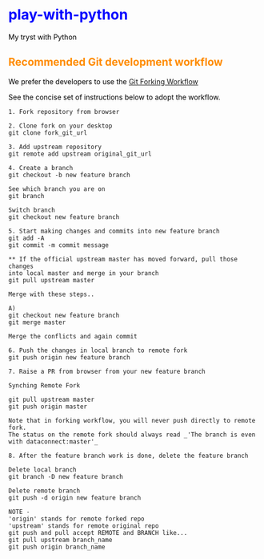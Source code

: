 <style>
H1{color:Blue !important;}
H2{color:DarkOrange !important;}
p{color:Black !important;}
</style>

# play-with-python
My tryst with Python

## Recommended Git development workflow

We prefer the developers to use the [Git Forking Workflow](https://www.atlassian.com/git/tutorials/comparing-workflows/forking-workflow)

See the concise set of instructions below to adopt the workflow.

```
1. Fork repository from browser

2. Clone fork on your desktop
git clone fork_git_url

3. Add upstream repository
git remote add upstream original_git_url

4. Create a branch
git checkout -b new feature branch

See which branch you are on
git branch

Switch branch
git checkout new feature branch

5. Start making changes and commits into new feature branch
git add -A
git commit -m commit message

** If the official upstream master has moved forward, pull those changes
into local master and merge in your branch
git pull upstream master

Merge with these steps..

A)
git checkout new feature branch
git merge master

Merge the conflicts and again commit

6. Push the changes in local branch to remote fork
git push origin new feature branch

7. Raise a PR from browser from your new feature branch

Synching Remote Fork

git pull upstream master
git push origin master

Note that in forking workflow, you will never push directly to remote fork.
The status on the remote fork should always read _'The branch is even with dataconnect:master'_

8. After the feature branch work is done, delete the feature branch

Delete local branch
git branch -D new feature branch

Delete remote branch
git push -d origin new feature branch

NOTE -
'origin' stands for remote forked repo
'upstream' stands for remote original repo
git push and pull accept REMOTE and BRANCH like...
git pull upstream branch_name
git push origin branch_name

```
